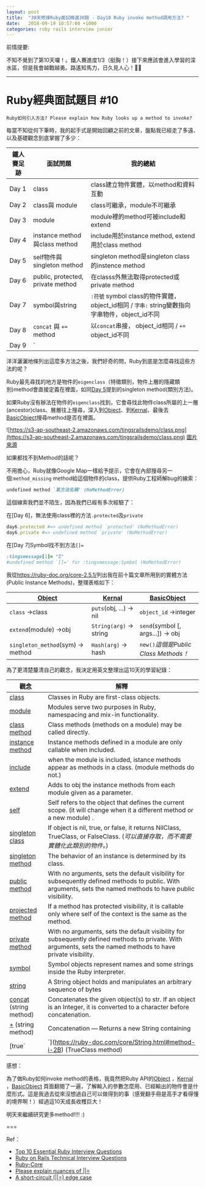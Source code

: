 ```yaml
---
layout: post
title:  "30天修煉Ruby面試精選30題 - Day10 Ruby invoke method調用方法? "
date:   2018-09-19 10:57:00 +1000
categories: ruby rails interview junior
---
```

前情提要:

不知不覺到了第10天囉！。鐵人賽進度1/3（挺胸！）接下來應該會進入學習的深水區，但是我會越戰越勇。路遙知馬力，日久見人心！🏃‍♀️

---

# Ruby經典面試題目 #10

`Ruby如何引入方法? Please explain how Ruby looks up a method to invoke?`

每當不知從何下筆時，我的起手式是開始回顧之前的文章，盤點我已經走了多遠、以及基礎觀念到底掌握了多少：

鐵人賽足跡 | 面試問題 | 我的總結
------------- | ------------- | -------------
Day 1 | class  | class建立物件實體，以method和資料互動
Day 2 | class與 module | class可繼承，module不可繼承
Day 3 | module  | module裡的method可被include和extend
Day 4 | instance method與class method | include用於instance method, extend用於class method
Day 5 | self物件與singleton method  | singleton method是singleton class的instence method
Day 6 | public, protected, private method| 在classs外無法取得protected或private method
Day 7 | symbol與string| `:符號` symbol class的物件實體，object_id相同 / `字串:` string變數指向字串物件，object_id不同
Day 8 | `concat` 與 `+=` method| 以`concat`串接， object_id相同 / `+=` object_id不同
Day 9 |  `||=` method| (or-equals)條件判斷 `a||=b`是 `a || a = b`縮寫，意思為條件運算式 `a ? a : a = b`

洋洋灑灑地條列出這麼多方法之後，我們好奇的問，Ruby到底是怎麼尋找這些方法的呢？

Ruby最先尋找的地方是物件的`eigenclass`（特徵類別，物件上層的隱藏類別)method會直接定義在裡面，如同[Day 5](https://tingtinghsu.github.io/ruby/rails/interview/junior/2018/09/14/day05_ruby_interview_questions_self_-singleton_method.htmln)提到的singleton method(類別方法)。

如果Ruby沒有辦法在物件的`eigenclass`找到，它會尋找此物件class所屬的上一層(ancestor)class、層層往上搜尋，深入到[Object](https://ruby-doc.org/core-2.5.1/Object.html)、到[Kernal](https://ruby-doc.org/core-2.5.1/Kernel.html)、最後去[BasicObject](https://ruby-doc.org/core-2.5.1/BasicObject.html)搜尋method是否在裡面。

![https://s3-ap-southeast-2.amazonaws.com/tingsrailsdemo/class.png](https://s3-ap-southeast-2.amazonaws.com/tingsrailsdemo/class.png) [圖片來源](https://ruby-china.org/topics/33308)

如果都找不到Method的話呢？

不用擔心，Ruby就像Google Map一樣給予提示，它會在內部搜尋另一個:`method_missing` method給這個物件的class，提供Ruby工程師解bug的線索：

```ruby
undefined method `某方法名稱' (NoMethodError)
```

這個線索我們並不陌生，因為我們已經有多次經驗了：

在[Day 6]，無法使用class裡的方法`.protected`及`private`

```ruby
day6.protected #=> undefined method `protected' (NoMethodError)
day6.private #=> undefined method `private' (NoMethodError)
```

在[Day 7]Symbol找不到方法`[]=`

```ruby
:tingsmessage[1]= "Z"
#undefined method `[]=' for :tingsmessage:Symbol (NoMethodError)
```

我從<https://ruby-doc.org/core-2.5.1/>列出我在前十篇文章所用到的實體方法(Public Instance Methods)，整理表格如下：

[Object](https://ruby-doc.org/core-2.5.1/Object.html)| [Kernal](https://ruby-doc.org/core-2.5.1/Kernel.html) | [BasicObject](https://ruby-doc.org/core-2.5.1/BasicObject.html)
------------- | ------------- | -------------
`class` →class | `puts`(obj, ...) → nil  | `object_id` →integer
`extend`(module) →obj  | `String(arg)` → string | `send`(symbol [, args...]) → obj
 `singleton_method`(sym) → method | `Hash(arg)` → hash  |  `new()`*這個是Public Class Methods！*

為了更清楚釐清自己的觀念，我決定用英文整理出這10天的學習紀錄：

觀念 | 解釋
------------- | -------------
 [class](https://ruby-doc.org/core-2.5.1/Class.html)  | Classes in Ruby are first-class objects.
 [module](https://ruby-doc.org/core-2.5.1/doc/syntax/modules_and_classes_rdoc.html) | Modules serve two purposes in Ruby, namespacing and mix-in functionality.
 [class method](https://ruby-doc.org/core-2.5.1/doc/syntax/modules_and_classes_rdoc.html#label-Methods) | Class methods (methods on a module) may be called directly.
[instance method](https://ruby-doc.org/core-2.5.1/doc/syntax/modules_and_classes_rdoc.html#label-Methods) | Instance methods defined in a module are only callable when included.
[include](https://ruby-doc.org/core-2.5.1/Module.html) |when the module is included, istance methods appear as methods in a class. (module methods do not.)
[extend](https://ruby-doc.com/core/Object.html#method-i-extend) | Adds to obj the instance methods from each module given as a parameter.
[self](https://ruby-doc.org/core-2.5.1/doc/syntax/modules_and_classes_rdoc.html#label-self)  | Self refers to the object that defines the current scope. (it will change when it a different method or a new module) .
[singleton class](https://ruby-doc.com/core/Object.html#method-i-singleton_method)  | If object is nil, true, or false, it returns NilClass, TrueClass, or FalseClass. (*可以直接存取，而不需要實體化此類別的物件。*)
[singleton method](https://ruby-doc.org/docs/ruby-doc-bundle/UsersGuide/rg/singletonmethods.html)  | The behavior of an instance is determined by its class.
[public method](https://ruby-doc.com/core/Module.html#method-i-public)| With no arguments, sets the default visibility for subsequently defined methods to public. With arguments, sets the named methods to have public visibility.
[projected method](https://ruby-doc.com/core/Module.html#method-i-protected) | If a method has protected visibility, it is callable only where self of the context is the same as the method.
[private method](https://ruby-doc.com/core/Module.html#method-i-private) | With no arguments, sets the default visibility for subsequently defined methods to private. With arguments, sets the named methods to have private visibility.
[symbol](https://ruby-doc.com/core/Symbol.html)| Symbol objects represent names and some strings inside the Ruby interpreter.
[string](https://ruby-doc.com/core/String.html)| A String object holds and manipulates an arbitrary sequence of bytes
[concat](https://ruby-doc.com/core/String.html#method-i-concat) (string method)| Concatenates the given object(s) to str. If an object is an Integer, it is converted to a character before concatenation.
[+](https://ruby-doc.com/core/String.html#method-i-2B) (string method)| Concatenation — Returns a new String containing
[true`|`](https://ruby-doc.com/core/String.html#method-i-2B) (TrueClass method)| Or—Returns true. As obj is an argument to a method call, it is always evaluated

感想：

為了做Ruby如何invoke method的表格，我竟然把Ruby API的[Object](https://ruby-doc.org/core-2.5.1/Object.html) ，[Kernal](https://ruby-doc.org/core-2.5.1/Kernel.html) ，[BasicObject](https://ruby-doc.org/core-2.5.1/BasicObject.html) 頁面翻閱了一遍，了解輸入的參數怎麼用、已經輸出的物件會是什麼形式。這是我過去從來沒想過自己可以做得到的事（感覺翻手冊是高手才看得懂的境界啊！）經過這10天成長收穫巨大！

明天來繼續研究更多method!!!! :)

===

Ref：

* [Top 10 Essential Ruby Interview Questions](https://blog.bater.gq/ruby/2018/02/02/top-10-essential-ruby-interview-questions.html)
* [Ruby on Rails Technical Interview Questions](https://github.com/timurcatakli/ruby-on-rails-interview-questions-answers)
* [Ruby-Core](https://ruby-doc.com/core/index.html)
* [Please explain nuances of ||=](https://groups.google.com/forum/#!topic/comp.lang.ruby/y1Maaqk_Q7c)
* [A short-circuit (||=) edge case](http://davidablack.net/dablog.html#2008/3/25/a-short-circuit-edge-case)
